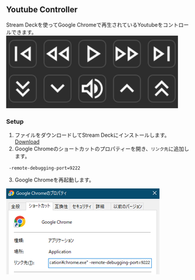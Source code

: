 ## Youtube Controller
Stream Deckを使ってGoogle Chromeで再生されているYoutubeをコントロールできます。
![img.png](img.png)

### Setup
1. ファイルをダウンロードしてStream Deckにインストールします。[Download](https://github.com/ursa-ac/StreamDeck-YoutubeController/releases/)
2. Google Chromeのショートカットのプロパティーを開き、`リンク先`に追加します。
```console
 -remote-debugging-port=9222
```
3. Google Chromeを再起動します。<br>

![img_1.png](img_1.png)
